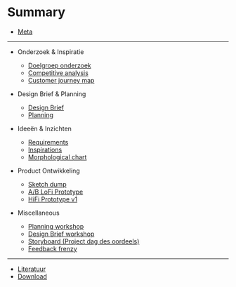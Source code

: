 # Summary

* [Meta](README.md)

---

* Onderzoek & Inspiratie
  * [Doelgroep onderzoek](research-and-inspiration/focus-group-research.md)
  * [Competitive analysis](research-and-inspiration/competitive-analysis.md)
  * [Customer journey map](research-and-inspiration/customer-journey.md)

* Design Brief & Planning
  * [Design Brief](designbrief-and-planning/design-brief.md)
  * [Planning](designbrief-and-planning/planning.md)

* Ideeën & Inzichten
  * [Requirements](ideation-and-insights/requirements.md)
  * [Inspirations]()
  * [Morphological chart]()

* Product Ontwikkeling
  * [Sketch dump]()
  * [A/B LoFi Prototype]()
  * [HiFi Prototype v1]()

* Miscellaneous
  * [Planning workshop](misc/planning-workshop.md)
  * [Design Brief workshop](misc/designbrief-workshop.md)
  * [Storyboard (Project dag des oordeels)](misc/storyboard.md)
  * [Feedback frenzy](misc/feedback-frenzy.md)

---

* [Literatuur](misc/literature.md)
* [Download](DOWNLOAD.md)
